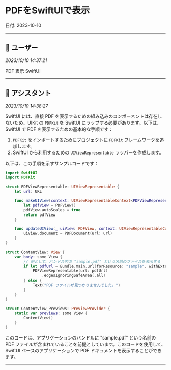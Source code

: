 # PDFをSwiftUIで表示

日付: 2023-10-10

---

## 👤 ユーザー
*2023/10/10 14:37:21*

PDF 表示 SwiftUI

---

## 🤖 アシスタント
*2023/10/10 14:38:27*

SwiftUI には、直接 PDF を表示するための組み込みのコンポーネントは存在しないため、UIKit の `PDFKit` を SwiftUI にラップする必要があります。以下は、SwiftUI で PDF を表示するための基本的な手順です：

1. `PDFKit` をインポートするためにプロジェクトに `PDFKit` フレームワークを追加します。
2. SwiftUI から利用するための `UIViewRepresentable` ラッパーを作成します。

以下は、この手順を示すサンプルコードです：

```swift
import SwiftUI
import PDFKit

struct PDFViewRepresentable: UIViewRepresentable {
    let url: URL

    func makeUIView(context: UIViewRepresentableContext<PDFViewRepresentable>) -> PDFView {
        let pdfView = PDFView()
        pdfView.autoScales = true
        return pdfView
    }

    func updateUIView(_ uiView: PDFView, context: UIViewRepresentableContext<PDFViewRepresentable>) {
        uiView.document = PDFDocument(url: url)
    }
}

struct ContentView: View {
    var body: some View {
        // 例として、バンドル内の "sample.pdf" という名前のファイルを表示する
        if let pdfUrl = Bundle.main.url(forResource: "sample", withExtension: "pdf") {
            PDFViewRepresentable(url: pdfUrl)
                .edgesIgnoringSafeArea(.all)
        } else {
            Text("PDF ファイルが見つかりませんでした。")
        }
    }
}

struct ContentView_Previews: PreviewProvider {
    static var previews: some View {
        ContentView()
    }
}
```

このコードは、アプリケーションのバンドルに "sample.pdf" という名前の PDF ファイルが含まれていることを前提としています。このコードを使用して、SwiftUI ベースのアプリケーションで PDF ドキュメントを表示することができます。

---
